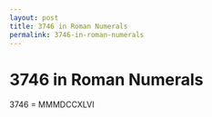 ```yaml
---
layout: post
title: 3746 in Roman Numerals
permalink: 3746-in-roman-numerals
---
```


# 3746 in Roman Numerals

3746 = MMMDCCXLVI
